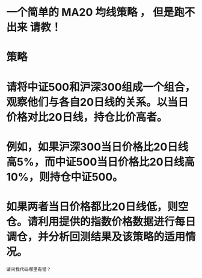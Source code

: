 # 一个简单的 MA20 均线策略 ， 但是跑不出来  请教！

# 策略
# 请将中证500和沪深300组成一个组合，观察他们与各自20日线的关系。以当日价格对比20日线，持仓比价高者。
# 例如，如果沪深300当日价格比20日线高5%，而中证500当日价格比20日线高10%，则持仓中证500。
# 如果两者当日价格都比20日线低，则空仓。请利用提供的指数价格数据进行每日调仓，并分析回测结果及该策略的适用情况。
    请问我代码哪里有错？
            
            